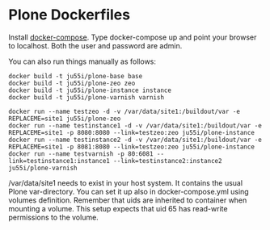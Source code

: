 Plone Dockerfiles
=================

Install [docker-compose](http://docs.docker.com/compose/). Type docker-compose up and point your browser to localhost. Both the user and password are admin.

You can also run things manually as follows:
```
docker build -t ju55i/plone-base base
docker build -t ju55i/plone-zeo zeo
docker build -t ju55i/plone-instance instance
docker build -t ju55i/plone-varnish varnish

docker run --name testzeo -d -v /var/data/site1:/buildout/var -e REPLACEME=site1 ju55i/plone-zeo
docker run --name testinstance1 -d -v /var/data/site1:/buildout/var -e REPLACEME=site1 -p 8080:8080 --link=testzeo:zeo ju55i/plone-instance
docker run --name testinstance2 -d -v /var/data/site1:/buildout/var -e REPLACEME=site1 -p 8081:8080 --link=testzeo:zeo ju55i/plone-instance
docker run --name testvarnish -p 80:6081 --link=testinstance1:instance1 --link=testinstance2:instance2 ju55i/plone-varnish
```

/var/data/site1 needs to exist in your host system. It contains the usual Plone var-directory. You can set it up also in docker-compose.yml using volumes definition. Remember that uids are inherited to container when mounting a volume. This setup expects that uid 65 has read-write permissions to the volume.
